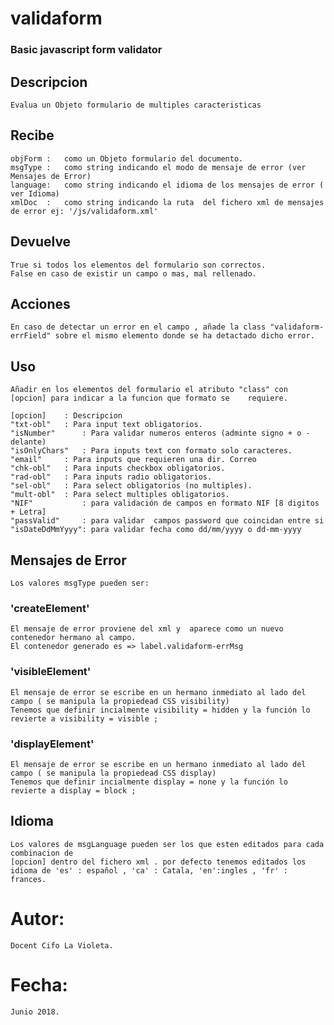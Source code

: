 # validaform

### Basic javascript form validator


## Descripcion	
	Evalua un Objeto formulario de multiples caracteristicas

## Recibe		
	objForm	:	como un Objeto formulario del documento. 
	msgType	:	como string indicando el modo de mensaje de error (ver Mensajes de Error)
	language:	como string indicando el idioma de los mensajes de error ( ver Idioma)
	xmlDoc	:	como string indicando la ruta  del fichero xml de mensajes de error ej: '/js/validaform.xml'

## Devuelve		
	True si todos los elementos del formulario son correctos.
	False en caso de existir un campo o mas, mal rellenado.
## Acciones  
	En caso de detectar un error en el campo , añade la class "validaform-errField" sobre el mismo elemento donde se ha detactado dicho error.
					 
## Uso	
	Añadir en los elementos del formulario el atributo "class" con [opcion] para indicar a la funcion que formato se  	requiere.
					
	[opcion]	: Descripcion
	"txt-obl"	: Para input text obligatorios.
	"isNumber"      : Para validar numeros enteros (adminte signo + o - delante)
	"isOnlyChars" 	: Para inputs text con formato solo caracteres.
	"email"		: Para inputs que requieren una dir. Correo
	"chk-obl"	: Para inputs checkbox obligatorios.
	"rad-obl"	: Para inputs radio obligatorios.
	"sel-obl"	: Para select obligatorios (no multiples).
	"mult-obl"	: Para select multiples obligatorios.
	"NIF"           : para validación de campos en formato NIF [8 digitos + Letra]
	"passValid"     : para validar  campos password que coincidan entre si
	"isDateDdMmYyyy": para validar fecha como dd/mm/yyyy o dd-mm-yyyy
				
## Mensajes de Error 
	Los valores msgType pueden ser:
				
###  'createElement' 	
	El mensaje de error proviene del xml y  aparece como un nuevo contenedor hermano al campo.
	El contenedor generado es => label.validaform-errMsg
###  'visibleElement'
	El mensaje de error se escribe en un hermano inmediato al lado del campo ( se manipula la propiedead CSS visibility)
 	Tenemos que definir incialmente visibility = hidden y la función lo revierte a visibility = visible ;
###  'displayElement'
	El mensaje de error se escribe en un hermano inmediato al lado del campo ( se manipula la propiedead CSS display)
	Tenemos que definir incialmente display = none y la función lo revierte a display = block ;
## Idioma
	Los valores de msgLanguage pueden ser los que esten editados para cada combinacion de 
	[opcion] dentro del fichero xml . por defecto tenemos editados los idioma de 'es' : español , 'ca' : Catala, 'en':ingles , 'fr' : frances. 

# Autor:		
	Docent Cifo La Violeta.				
# Fecha:		
	Junio 2018.
